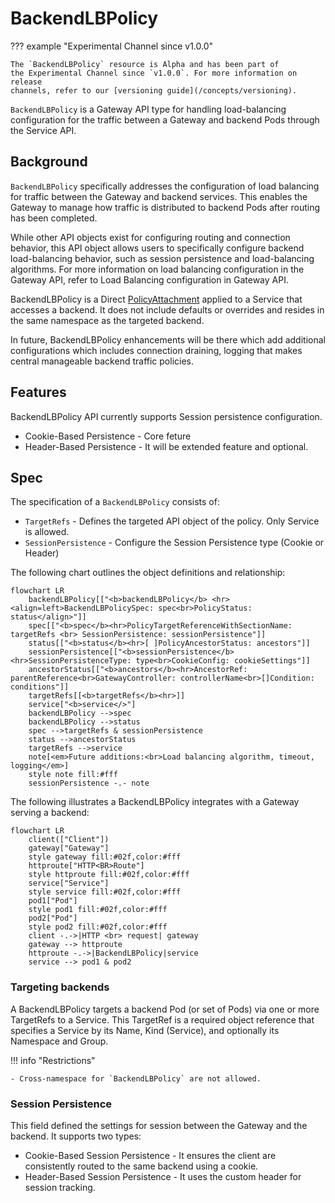 # BackendLBPolicy

??? example "Experimental Channel since v1.0.0"

    The `BackendLBPolicy` resource is Alpha and has been part of
    the Experimental Channel since `v1.0.0`. For more information on release
    channels, refer to our [versioning guide](/concepts/versioning).

`BackendLBPolicy` is a Gateway API type for handling load-balancing configuration
for the traffic between a Gateway and backend Pods through the Service API.

## Background

`BackendLBPolicy` specifically addresses the configuration of load balancing for traffic between the Gateway and backend services. This enables the Gateway to manage how traffic is distributed to backend Pods after routing has been completed.

While other API objects exist for configuring routing and connection behavior, this API object allows users to specifically configure backend load-balancing behavior, such as session persistence and load-balancing algorithms. 
For more information on load balancing configuration in the Gateway API, refer to Load Balancing configuration in Gateway API.

BackendLBPolicy is a Direct [PolicyAttachment](https://gateway-api.sigs.k8s.io/reference/policy-attachment/)
applied to a Service that accesses a backend. It does not include defaults or overrides and resides in the same namespace as the targeted backend.

In future, BackendLBPolicy enhancements will be there which add additional configurations which includes connection draining, logging that makes central manageable backend traffic policies.

## Features

BackendLBPolicy API currently supports Session persistence configuration.

- Cookie-Based Persistence - Core feture
- Header-Based Persistence - It will be extended feature and optional.

## Spec

The specification of a `BackendLBPolicy` consists of:

- `TargetRefs` - Defines the targeted API object of the policy.  Only Service is allowed.
- `SessionPersistence` - Configure the Session Persistence type (Cookie or Header)

The following chart outlines the object definitions and relationship:
```mermaid
flowchart LR
    backendLBPolicy[["<b>backendLBPolicy</b> <hr><align=left>BackendLBPolicySpec: spec<br>PolicyStatus: status</align>"]]
    spec[["<b>spec</b><hr>PolicyTargetReferenceWithSectionName: targetRefs <br> SessionPersistence: sessionPersistence"]]
    status[["<b>status</b><hr>[ ]PolicyAncestorStatus: ancestors"]]
    sessionPersistence[["<b>sessionPersistence</b><hr>SessionPersistenceType: type<br>CookieConfig: cookieSettings"]]
    ancestorStatus[["<b>ancestors</b><hr>AncestorRef: parentReference<br>GatewayController: controllerName<br>[]Condition: conditions"]]
    targetRefs[[<b>targetRefs</b><hr>]]
    service["<b>service</>"]
    backendLBPolicy -->spec
    backendLBPolicy -->status
    spec -->targetRefs & sessionPersistence
    status -->ancestorStatus
    targetRefs -->service
    note[<em>Future additions:<br>Load balancing algorithm, timeout, logging</em>]
    style note fill:#fff
    sessionPersistence -.- note
```

The following illustrates a BackendLBPolicy integrates with a Gateway serving a backend:
```mermaid
flowchart LR
    client(["Client"])
    gateway["Gateway"]
    style gateway fill:#02f,color:#fff
    httproute["HTTP<BR>Route"]
    style httproute fill:#02f,color:#fff
    service["Service"]
    style service fill:#02f,color:#fff
    pod1["Pod"]
    style pod1 fill:#02f,color:#fff
    pod2["Pod"]
    style pod2 fill:#02f,color:#fff
    client -.->|HTTP <br> request| gateway
    gateway --> httproute
    httproute -.->|BackendLBPolicy|service
    service --> pod1 & pod2
```

### Targeting backends

A BackendLBPolicy targets a backend Pod (or set of Pods) via one or more TargetRefs to a Service.  This TargetRef is a
required object reference that specifies a Service by its Name, Kind (Service), and optionally its Namespace and Group.

!!! info "Restrictions"

    - Cross-namespace for `BackendLBPolicy` are not allowed.

### Session Persistence

This field defined the settings for session between the Gateway and the backend. It supports two types:

   - Cookie-Based Session Persistence - It ensures the client are consistently routed to the same backend using a cookie.
   - Header-Based Session Persistence - It uses the custom header for session tracking.


